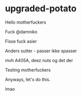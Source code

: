 # upgraded-potato

Hello motherfuckers

Fuck @damniko

Fisse
fuck asier

Anders sutter - passer ikke spasser

mvh A405A, deez nuts og det der

Testing motherfuckers

Anyways, let's do this.

lmao